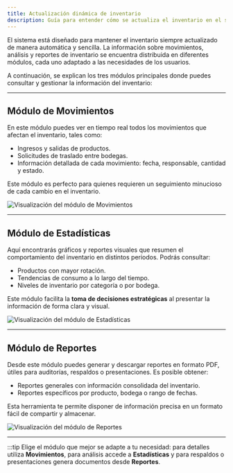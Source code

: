 ```yaml
---
title: Actualización dinámica de inventario
description: Guía para entender cómo se actualiza el inventario en el sitio de documentación Starlight.
---
```


El sistema está diseñado para mantener el inventario siempre actualizado de manera automática y sencilla. La información sobre movimientos, análisis y reportes de inventario se encuentra distribuida en diferentes módulos, cada uno adaptado a las necesidades de los usuarios.

A continuación, se explican los tres módulos principales donde puedes consultar y gestionar la información del inventario:

---

## Módulo de Movimientos

En este módulo puedes ver en tiempo real todos los movimientos que afectan el inventario, tales como:

- Ingresos y salidas de productos.
- Solicitudes de traslado entre bodegas.
- Información detallada de cada movimiento: fecha, responsable, cantidad y estado.

Este módulo es perfecto para quienes requieren un seguimiento minucioso de cada cambio en el inventario.

![Visualización del módulo de Movimientos](https://raw.githubusercontent.com/withastro/docs/main/public/default-og-image.png)

---

## Módulo de Estadísticas

Aquí encontrarás gráficos y reportes visuales que resumen el comportamiento del inventario en distintos periodos. Podrás consultar:

- Productos con mayor rotación.
- Tendencias de consumo a lo largo del tiempo.
- Niveles de inventario por categoría o por bodega.

Este módulo facilita la **toma de decisiones estratégicas** al presentar la información de forma clara y visual.

![Visualización del módulo de Estadísticas](https://raw.githubusercontent.com/withastro/docs/main/public/default-og-image.png)

---

## Módulo de Reportes

Desde este módulo puedes generar y descargar reportes en formato PDF, útiles para auditorías, respaldos o presentaciones. Es posible obtener:

- Reportes generales con información consolidada del inventario.
- Reportes específicos por producto, bodega o rango de fechas.

Esta herramienta te permite disponer de información precisa en un formato fácil de compartir y almacenar.

![Visualización del módulo de Reportes](https://raw.githubusercontent.com/withastro/docs/main/public/default-og-image.png)

---

:::tip
Elige el módulo que mejor se adapte a tu necesidad: para detalles utiliza **Movimientos**, para análisis accede a **Estadísticas** y para respaldos o presentaciones genera documentos desde **Reportes**.